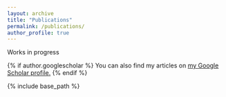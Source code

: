 ```yaml
---
layout: archive
title: "Publications"
permalink: /publications/
author_profile: true
---
```

Works in progress

{% if author.googlescholar %}
  You can also find my articles on <u><a href="{{author.googlescholar}}">my Google Scholar profile</a>.</u>
{% endif %}

{% include base_path %}
